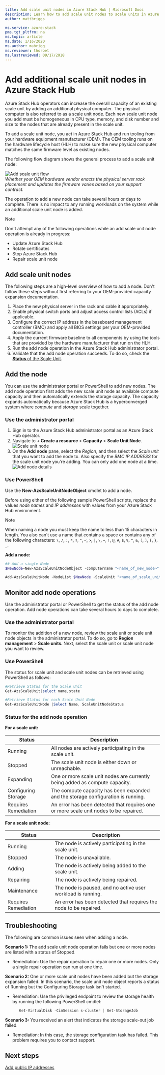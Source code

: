 ```yaml
---
title: Add scale unit nodes in Azure Stack Hub | Microsoft Docs
description: Learn how to add scale unit nodes to scale units in Azure Stack Hub.
author: mattbriggs

ms.service: azure-stack
pms.tgt_pltfrm: na
ms.topic: article
ms.date: 1/16/2020
ms.author: mabrigg
ms.reviewer: thoroet
ms.lastreviewed: 09/17/2018
---
```


# Add additional scale unit nodes in Azure Stack Hub

Azure Stack Hub operators can increase the overall capacity of an existing scale unit by adding an additional physical computer. The physical computer is also referred to as a scale unit node. Each new scale unit node you add must be homogeneous in CPU type, memory, and disk number and size to the nodes that are already present in the scale unit.

To add a scale unit node, you act in Azure Stack Hub and run tooling from your hardware equipment manufacturer (OEM). The OEM tooling runs on the hardware lifecycle host (HLH) to make sure the new physical computer matches the same firmware level as existing nodes.

The following flow diagram shows the general process to add a scale unit node:

![Add scale unit flow](media/azure-stack-add-scale-node/add-node-flow.png)
<br> *Whether your OEM hardware vendor enacts the physical server rack placement and updates the firmware varies based on your support contract.*

The operation to add a new node can take several hours or days to complete. There is no impact to any running workloads on the system while an additional scale unit node is added.

> [!Note]  
> Don't attempt any of the following operations while an add scale unit node operation is already in progress:
>
>  - Update Azure Stack Hub
>  - Rotate certificates
>  - Stop Azure Stack Hub
>  - Repair scale unit node


## Add scale unit nodes

The following steps are a high-level overview of how to add a node. Don't follow these steps without first referring to your OEM-provided capacity expansion documentation.

1. Place the new physical server in the rack and cable it appropriately. 
2. Enable physical switch ports and adjust access control lists (ACLs) if applicable.
3. Configure the correct IP address in the baseboard management controller (BMC) and apply all BIOS settings per your OEM-provided documentation.
4. Apply the current firmware baseline to all components by using the tools that are provided by the hardware manufacturer that run on the HLH.
5. Run the add node operation in the Azure Stack Hub administrator portal.
6. Validate that the add node operation succeeds. To do so, check the [**Status** of the Scale Unit](#monitor-add-node-operations). 

## Add the node

You can use the administrator portal or PowerShell to add new nodes. The add node operation first adds the new scale unit node as available compute capacity and then automatically extends the storage capacity. The capacity expands automatically because Azure Stack Hub is a hyperconverged system where *compute* and *storage* scale together.

### Use the administrator portal

1. Sign in to the Azure Stack Hub administrator portal as an Azure Stack Hub operator.
2. Navigate to **+ Create a resource** > **Capacity** > **Scale Unit Node**.
   ![Scale unit node](media/azure-stack-add-scale-node/select-node1.png)
3. On the **Add node** pane, select the *Region*, and then select the *Scale unit* that you want to add the node to. Also specify the *BMC IP ADDRESS* for the scale unit node you're adding. You can only add one node at a time.
   ![Add node details](media/azure-stack-add-scale-node/select-node2.png)
 

### Use PowerShell

Use the **New-AzsScaleUnitNodeObject** cmdlet to add a node.  

Before using either of the following sample PowerShell scripts, replace the values *node names* and *IP addresses* with values from your Azure Stack Hub environment.

  > [!Note]  
  > When naming a node you must keep the name to less than 15 characters in length. You also can't use a name that contains a space or contains any of the following characters: `\`, `/`, `:`, `*`, `?`, `"`, `<`, `>`, `|`, `\`, `~`, `!`, `@`, `#`, `$`, `%`, `^`, `&`, `(`, `)`, `{`, `}`, `_`.

**Add a node:**
  ```powershell
  ## Add a single Node 
  $NewNode=New-AzsScaleUnitNodeObject -computername "<name_of_new_node>" -BMCIPv4Address "<BMCIP_address_of_new_node>" 
 
  Add-AzsScaleUnitNode -NodeList $NewNode -ScaleUnit "<name_of_scale_unit_cluster>" 
  ```  

## Monitor add node operations 
Use the administrator portal or PowerShell to get the status of the add node operation. Add node operations can take several hours to days to complete.

### Use the administrator portal 
To monitor the addition of a new node, review the scale unit or scale unit node objects in the administrator portal. To do so, go to **Region management** > **Scale units**. Next, select the scale unit or scale unit node you want to review. 

### Use PowerShell
The status for scale unit and scale unit nodes can be retrieved using PowerShell as follows:
  ```powershell
  #Retrieve Status for the Scale Unit
  Get-AzsScaleUnit|select name,state
 
  #Retrieve Status for each Scale Unit Node
  Get-AzsScaleUnitNode |Select Name, ScaleUnitNodeStatus
```

### Status for the add node operation 
**For a scale unit:**

|Status               |Description  |
|---------------------|---------|
|Running              |All nodes are actively participating in the scale unit.|
|Stopped              |The scale unit node is either down or unreachable.|
|Expanding            |One or more scale unit nodes are currently being added as compute capacity.|
|Configuring Storage  |The compute capacity has been expanded and the storage configuration is running.|
|Requires Remediation |An error has been detected that requires one or more scale unit nodes to be repaired.|


**For a scale unit node:**

|Status                |Description  |
|----------------------|---------|
|Running               |The node is actively participating in the scale unit.|
|Stopped               |The node is unavailable.|
|Adding                |The node is actively being added to the scale unit.|
|Repairing             |The node is actively being repaired.|
|Maintenance           |The node is paused, and no active user workload is running. |
|Requires Remediation  |An error has been detected that requires the node to be repaired.|


## Troubleshooting
The following are common issues seen when adding a node. 

**Scenario 1:**  The add scale unit node operation fails but one or more nodes are listed with a status of Stopped.  
- Remediation: Use the repair operation to repair one or more nodes. Only a single repair operation can run at one time.

**Scenario 2:** One or more scale unit nodes have been added but the storage expansion failed. In this scenario, the scale unit node object reports a status of Running but the Configuring Storage task isn't started.  
- Remediation: Use the privileged endpoint to review the storage health by running the following PowerShell cmdlet:
  ```powershell
     Get-VirtualDisk -CimSession s-cluster | Get-StorageJob
  ```
 
**Scenario 3:** You received an alert that indicates the storage scale-out job failed.  
- Remediation: In this case, the storage configuration task has failed. This problem requires you to contact support.


## Next steps 
[Add public IP addresses](azure-stack-add-ips.md) 
